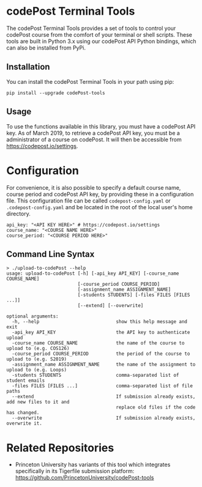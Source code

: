 # codePost Terminal Tools

The codePost Terminal Tools provides a set of tools to control your codePost course from the comfort of your terminal or shell scripts. These tools are built in Python 3.x using our codePost API Python bindings, which can also be installed from PyPi.

## Installation

You can install the codePost Terminal Tools in your path using pip:

```
pip install --upgrade codePost-tools
```

## Usage

To use the functions available in this library, you must have a codePost API key. As of March 2019, to retrieve a codePost API key, you must be a administrator of a course on codePost. It will then be accessible from https://codepost.io/settings.

# Configuration

For convenience, it is also possible to specify a default course name, course period and codePost API key, by providing these in a configuration file. This configuration file can be called `codepost-config.yaml` or `.codepost-config.yaml` and be located in the root of the local user's home directory.

```
api_key: "<API KEY HERE>" # https://codepost.io/settings
course_name: "<COURSE NAME HERE>"
course_period: "<COURSE PERIOD HERE>"
```

## Command Line Syntax

```
> ./upload-to-codePost --help
usage: upload-to-codePost [-h] [-api_key API_KEY] [-course_name COURSE_NAME]
                          [-course_period COURSE_PERIOD]
                          [-assignment_name ASSIGNMENT_NAME]
                          [-students STUDENTS] [-files FILES [FILES ...]]
                          [--extend] [--overwrite]

optional arguments:
  -h, --help                            show this help message and exit
  -api_key API_KEY                      the API key to authenticate upload
  -course_name COURSE_NAME              the name of the course to upload to (e.g. COS126)
  -course_period COURSE_PERIOD          the period of the course to upload to (e.g. S2019)
  -assignment_name ASSIGNMENT_NAME      the name of the assignment to upload to (e.g. Loops)
  -students STUDENTS                    comma-separated list of student emails
  -files FILES [FILES ...]              comma-separated list of file paths
  --extend                              If submission already exists, add new files to it and
                                        replace old files if the code has changed.
  --overwrite                           If submission already exists, overwrite it.
```

# Related Repositories

- Princeton University has variants of this tool which integrates specifically in its Tigerfile submission platform: https://github.com/PrincetonUniversity/codePost-tools
